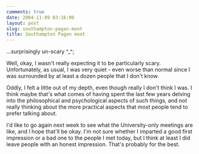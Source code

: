 ```yaml
---
comments: true
date: 2004-11-09 03:16:00
layout: post
slug: southampton-pagan-moot
title: Southampton Pagan moot
---
```


...surprisingly un-scary ^_^;  

Well, okay, I wasn't really expecting it to be particularly scary.  Unfortunately, as usual, I was very quiet - even worse than normal since I was surrounded by at least a dozen people that I don't know.  

Oddly, I felt a little out of my depth, even though really I don't think I was.  I think maybe that's what comes of having spent the last few years delving into the philosophical and psychological aspects of such things, and not really thinking about the more practical aspects that most people tend to prefer talking about.  

I'd like to go again next week to see what the University-only meetings are like, and I hope that'll be okay.  I'm not sure whether I imparted a good first impression or a bad one to the people I met today, but I think at least I did leave people with an honest impression.  That's probably for the best.

